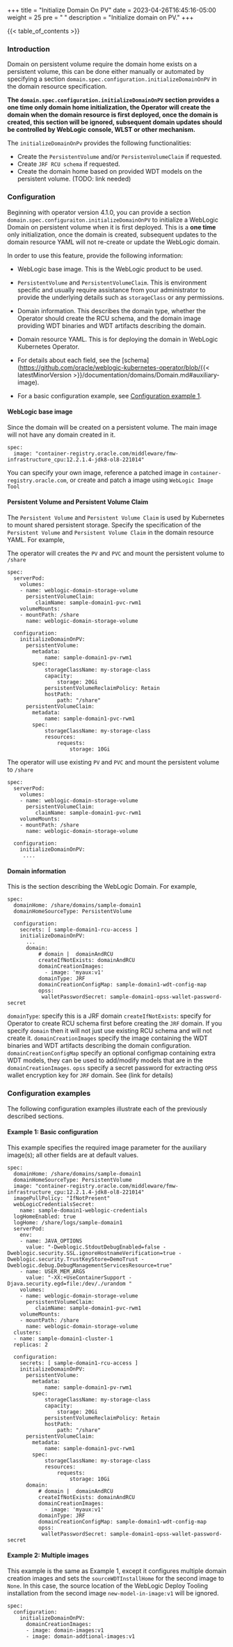 +++
title = "Initialize Domain On PV"
date = 2023-04-26T16:45:16-05:00
weight = 25
pre = "<b> </b>"
description = "Initialize domain on PV."
+++

{{< table_of_contents >}}

### Introduction

Domain on persistent volume require the domain home exists on a persistent volume,  this can be done either manually 
or automated by specifying a section `domain.spec.configuration.initializeDomainOnPV` in the domain resource specification.

**The `domain.spec.configuration.initializeDomainOnPV` section provides a one time only domain home initialization,  the Operator will create the domain when the domain resource is first deployed, once the domain is created, this section will be ignored, subsequent domain updates should be controlled by
WebLogic console, WLST or other mechanism.**  

The `initializeDomainOnPv` provides the following functionalities:

- Create the `PersistentVolume` and/or `PersistenVolumeClaim` if requested.
- Create `JRF RCU schema` if requested.
- Create the domain home based on provided WDT models on the persistent volume.  (TODO: link needed)

### Configuration

Beginning with operator version 4.1.0, you can provide a section `domain.spec.configuraiton.initializeDomainOnPV` to initialize a WebLogic Domain on persistent volume when it is first deployed.
This is a **one time** only initialization, once the domain is created, subsequent updates to the domain resource YAML will not re-create or update the 
WebLogic domain.

In order to use this feature, provide the following information:

- WebLogic base image.  This is the WebLogic product to be used.
- `PersistentVolume` and `PersistentVolumeClaim`.   This is environment specific and usually require assistance from your administrator to provide the underlying details such as `storageClass` or any permissions.
- Domain information.  This describes the domain type, whether the Operator should create the RCU schema, and the domain image providing WDT binaries and WDT artifacts describing the domain.
- Domain resource YAML.  This is for deploying the domain in WebLogic Kubernetes Operator.


- For details about each field, see the
[schema](https://github.com/oracle/weblogic-kubernetes-operator/blob/{{< latestMinorVersion >}}/documentation/domains/Domain.md#auxiliary-image).

- For a basic configuration example, see [Configuration example 1](#example-1-basic-configuration).

#### WebLogic base image

Since the domain will be created on a persistent volume.  The main image will not have any domain created in it.  

```
spec:
  image: "container-registry.oracle.com/middleware/fmw-infrastructure_cpu:12.2.1.4-jdk8-ol8-221014"
```

You can specify your own image, reference a patched image in `container-registry.oracle.com`, or create and patch
a image using `WebLogic Image Tool`


#### Persistent Volume and Persistent Volume Claim

The `Persistent Volume` and `Persistent Volume Claim` is used by Kubernetes to mount shared persistent storage.
Specify the specification of the `Persistent Volume` and `Persistent Volume Claim` in the domain resource YAML.  For example,

The operator will creates the `PV` and `PVC` and mount the persistent volume to `/share`

```
spec:
  serverPod:
    volumes:
    - name: weblogic-domain-storage-volume
      persistentVolumeClaim:
         claimName: sample-domain1-pvc-rwm1
    volumeMounts:
    - mountPath: /share
      name: weblogic-domain-storage-volume

  configuration:
    initializeDomainOnPV:
      persistentVolume:
        metadata:
            name: sample-domain1-pv-rwm1
        spec:
            storageClassName: my-storage-class
            capacity:
                storage: 20Gi
            persistentVolumeReclaimPolicy: Retain
            hostPath:
                path: "/share"
      persistentVolumeClaim:
        metadata:
            name: sample-domain1-pvc-rwm1
        spec:
            storageClassName: my-storage-class
            resources:
                requests:
                    storage: 10Gi
```

The operator will use existing `PV` and `PVC` and mount the persistent volume to `/share`

```
spec:
  serverPod:
    volumes:
    - name: weblogic-domain-storage-volume
      persistentVolumeClaim:
         claimName: sample-domain1-pvc-rwm1
    volumeMounts:
    - mountPath: /share
      name: weblogic-domain-storage-volume

  configuration:
    initializeDomainOnPV:
     ....
```

#### Domain information

This is the section describing the WebLogic Domain. For example,

```
spec:
  domainHome: /share/domains/sample-domain1
  domainHomeSourceType: PersistentVolume

  configuration:
    secrets: [ sample-domain1-rcu-access ]
    initializeDomainOnPV:
      ...
      domain:
          # domain |  domainAndRCU
          createIfNotExists: domainAndRCU
          domainCreationImages:
            - image: 'myaux:v1'
          domainType: JRF
          domainCreationConfigMap: sample-domain1-wdt-config-map
          opss:
           walletPasswordSecret: sample-domain1-opss-wallet-password-secret
```

`domainType`:  specify this is a JRF domain
`createIfNotExists`:  specify for Operator to create RCU schema first before creating the `JRF` domain.  If you specify `domain` then it will not just use existing RCU schema and will not create it.
`domainCreationImages` specify the image containing the WDT binaries and WDT artifacts describing the domain configuration.
`domainCreationConfigMap` specify an optional configmap containing extra WDT models, they can be used to add/modify models that are in the `domainCreationImages`.
`opss` specify a secret password for extracting `OPSS` wallet encryption key for `JRF` domain.  See (link for details)

### Configuration examples

The following configuration examples illustrate each of the previously described sections.

#### Example 1: Basic configuration

This example specifies the required image parameter for the auxiliary image(s); all other fields are at default values.

```
spec:
  domainHome: /share/domains/sample-domain1
  domainHomeSourceType: PersistentVolume
  image: "container-registry.oracle.com/middleware/fmw-infrastructure_cpu:12.2.1.4-jdk8-ol8-221014"
  imagePullPolicy: "IfNotPresent"
  webLogicCredentialsSecret:
    name: sample-domain1-weblogic-credentials
  logHomeEnabled: true
  logHome: /share/logs/sample-domain1
  serverPod:
    env:
    - name: JAVA_OPTIONS
      value: "-Dweblogic.StdoutDebugEnabled=false -Dweblogic.security.SSL.ignoreHostnameVerification=true -Dweblogic.security.TrustKeyStore=DemoTrust -Dweblogic.debug.DebugManagementServicesResource=true"
    - name: USER_MEM_ARGS
      value: "-XX:+UseContainerSupport -Djava.security.egd=file:/dev/./urandom "
    volumes:
    - name: weblogic-domain-storage-volume
      persistentVolumeClaim:
         claimName: sample-domain1-pvc-rwm1
    volumeMounts:
    - mountPath: /share
      name: weblogic-domain-storage-volume
  clusters:
  - name: sample-domain1-cluster-1
  replicas: 2

  configuration:
    secrets: [ sample-domain1-rcu-access ]
    initializeDomainOnPV:
      persistentVolume:
        metadata:
            name: sample-domain1-pv-rwm1
        spec:
            storageClassName: my-storage-class
            capacity:
                storage: 20Gi
            persistentVolumeReclaimPolicy: Retain
            hostPath:
                path: "/share"
      persistentVolumeClaim:
        metadata:
            name: sample-domain1-pvc-rwm1
        spec:
            storageClassName: my-storage-class
            resources:
                requests:
                    storage: 10Gi
      domain:
          # domain |  domainAndRCU
          createIfNotExists: domainAndRCU
          domainCreationImages:
            - image: 'myaux:v1'
          domainType: JRF
          domainCreationConfigMap: sample-domain1-wdt-config-map
          opss:
           walletPasswordSecret: sample-domain1-opss-wallet-password-secret
```


#### Example 2: Multiple images

This example is the same as Example 1, except it configures multiple domain creation images and sets the `sourceWDTInstallHome`
for the second image to `None`.
In this case, the source location of the WebLogic Deploy Tooling installation from the second image `new-model-in-image:v1` will be ignored.

```
spec:
  configuration:
    initializeDomainOnPV:        
      domainCreationImages:
      - image: domain-images:v1
      - image: domain-addtional-images:v1
```

